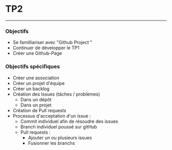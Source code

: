 # TP2
---
### Objectifs
- Se familliariser avec "Github Project "
- Continuer de développer le TP1
- Créer une Github-Page

### Objectifs spécifiques
- Créer une association 
- Créer un projet d'équipe
- Créer un backlog
- Création des Issues (tâches / problèmes)
  - Dans un dépôt  
  - Dans un projet
- Création de Pull requests
- Processus d'acceptation d'un issue :
  - Commit individuel afin de résoudre des issues 
  - Branch individuel poussé sur gitHub
  - Pull requests :
    - Ajouter un ou plusieurs issues
    - Fusionner les branchs
